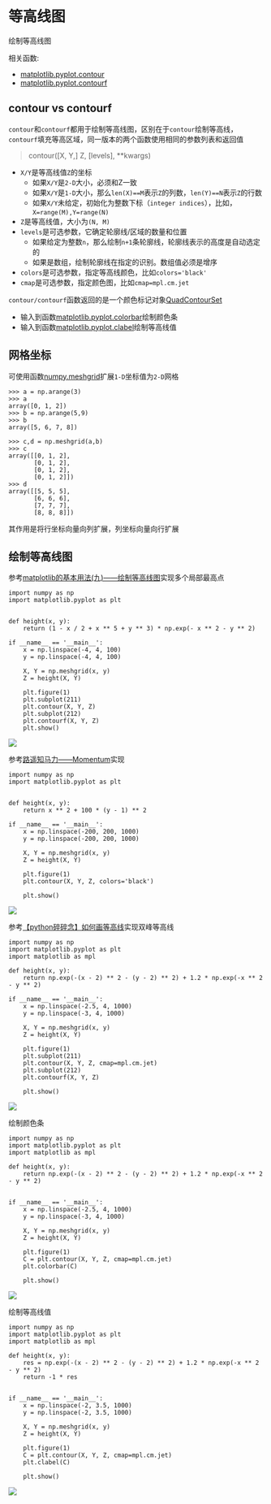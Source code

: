 
# 等高线图

绘制等高线图

相关函数:

* [matplotlib.pyplot.contour](https://matplotlib.org/api/_as_gen/matplotlib.pyplot.contour.html#matplotlib.pyplot.contour)
* [matplotlib.pyplot.contourf](https://matplotlib.org/api/_as_gen/matplotlib.pyplot.contourf.html#matplotlib.pyplot.contourf)

## contour vs contourf

`contour`和`contourf`都用于绘制等高线图，区别在于`contour`绘制等高线，`contourf`填充等高区域，同一版本的两个函数使用相同的参数列表和返回值

> contour([X, Y,] Z, [levels], **kwargs)

* `X/Y`是等高线值`Z`的坐标
    * 如果`X/Y`是`2-D`大小，必须和Z一致
    * 如果`X/Y`是`1-D`大小，那么`len(X)==M`表示`Z`的列数，`len(Y)==N`表示`Z`的行数
    * 如果`X/Y`未给定，初始化为整数下标（`integer indices`），比如，`X=range(M),Y=range(N)`
* `Z`是等高线值，大小为`(N, M)`
* `levels`是可选参数，它确定轮廓线/区域的数量和位置
    * 如果给定为整数`n`，那么绘制`n+1`条轮廓线，轮廓线表示的高度是自动选定的
    * 如果是数组，绘制轮廓线在指定的识别。数组值必须是增序
* `colors`是可选参数，指定等高线颜色，比如`colors='black'`
* `cmap`是可选参数，指定颜色图，比如`cmap=mpl.cm.jet`

`contour/contourf`函数返回的是一个颜色标记对象[QuadContourSet](https://matplotlib.org/api/contour_api.html#matplotlib.contour.QuadContourSet)

* 输入到函数[matplotlib.pyplot.colorbar](https://matplotlib.org/api/_as_gen/matplotlib.pyplot.colorbar.html#matplotlib.pyplot.colorbar)绘制颜色条
* 输入到函数[matplotlib.pyplot.clabel](https://matplotlib.org/api/_as_gen/matplotlib.pyplot.clabel.html?highlight=clabel#matplotlib.pyplot.clabel)绘制等高线值


## 网格坐标

可使用函数[numpy.meshgrid](https://docs.scipy.org/doc/numpy/reference/generated/numpy.meshgrid.html#numpy.meshgrid)扩展`1-D`坐标值为`2-D`网格

```
>>> a = np.arange(3)
>>> a
array([0, 1, 2])
>>> b = np.arange(5,9)
>>> b
array([5, 6, 7, 8])

>>> c,d = np.meshgrid(a,b)
>>> c
array([[0, 1, 2],
       [0, 1, 2],
       [0, 1, 2],
       [0, 1, 2]])
>>> d
array([[5, 5, 5],
       [6, 6, 6],
       [7, 7, 7],
       [8, 8, 8]])
```

其作用是将行坐标向量向列扩展，列坐标向量向行扩展

## 绘制等高线图

参考[matplotlib的基本用法(九)——绘制等高线图](https://blog.csdn.net/Quincuntial/article/details/71104405)实现多个局部最高点

```
import numpy as np
import matplotlib.pyplot as plt


def height(x, y):
    return (1 - x / 2 + x ** 5 + y ** 3) * np.exp(- x ** 2 - y ** 2)

if __name__ == '__main__':
    x = np.linspace(-4, 4, 100)
    y = np.linspace(-4, 4, 100)

    X, Y = np.meshgrid(x, y)
    Z = height(X, Y)

    plt.figure(1)
    plt.subplot(211)
    plt.contour(X, Y, Z)
    plt.subplot(212)
    plt.contourf(X, Y, Z)
    plt.show()
```

![](./imgs/contour_1.png)

参考[路遥知马力——Momentum](https://zhuanlan.zhihu.com/p/21486826)实现

```
import numpy as np
import matplotlib.pyplot as plt


def height(x, y):
    return x ** 2 + 100 * (y - 1) ** 2

if __name__ == '__main__':
    x = np.linspace(-200, 200, 1000)
    y = np.linspace(-200, 200, 1000)

    X, Y = np.meshgrid(x, y)
    Z = height(X, Y)

    plt.figure(1)
    plt.contour(X, Y, Z, colors='black')

    plt.show()
```

![](./imgs/contour_2.png)

参考[【python碎碎念】如何画等高线](https://zhuanlan.zhihu.com/p/51979981)实现双峰等高线

```
import numpy as np
import matplotlib.pyplot as plt
import matplotlib as mpl

def height(x, y):
    return np.exp(-(x - 2) ** 2 - (y - 2) ** 2) + 1.2 * np.exp(-x ** 2 - y ** 2)

if __name__ == '__main__':
    x = np.linspace(-2.5, 4, 1000)
    y = np.linspace(-3, 4, 1000)

    X, Y = np.meshgrid(x, y)
    Z = height(X, Y)

    plt.figure(1)
    plt.subplot(211)
    plt.contour(X, Y, Z, cmap=mpl.cm.jet)
    plt.subplot(212)
    plt.contourf(X, Y, Z)

    plt.show()
```

![](./imgs/contour_3.png)

绘制颜色条

```
import numpy as np
import matplotlib.pyplot as plt
import matplotlib as mpl

def height(x, y):
    return np.exp(-(x - 2) ** 2 - (y - 2) ** 2) + 1.2 * np.exp(-x ** 2 - y ** 2)


if __name__ == '__main__':
    x = np.linspace(-2.5, 4, 1000)
    y = np.linspace(-3, 4, 1000)

    X, Y = np.meshgrid(x, y)
    Z = height(X, Y)

    plt.figure(1)
    C = plt.contour(X, Y, Z, cmap=mpl.cm.jet)
    plt.colorbar(C)

    plt.show()
```

![](./imgs/contour_4.png)

绘制等高线值

```
import numpy as np
import matplotlib.pyplot as plt
import matplotlib as mpl

def height(x, y):
    res = np.exp(-(x - 2) ** 2 - (y - 2) ** 2) + 1.2 * np.exp(-x ** 2 - y ** 2)
    return -1 * res


if __name__ == '__main__':
    x = np.linspace(-2, 3.5, 1000)
    y = np.linspace(-2, 3.5, 1000)

    X, Y = np.meshgrid(x, y)
    Z = height(X, Y)

    plt.figure(1)
    C = plt.contour(X, Y, Z, cmap=mpl.cm.jet)
    plt.clabel(C)

    plt.show()
```

![](./imgs/contour_5.png)